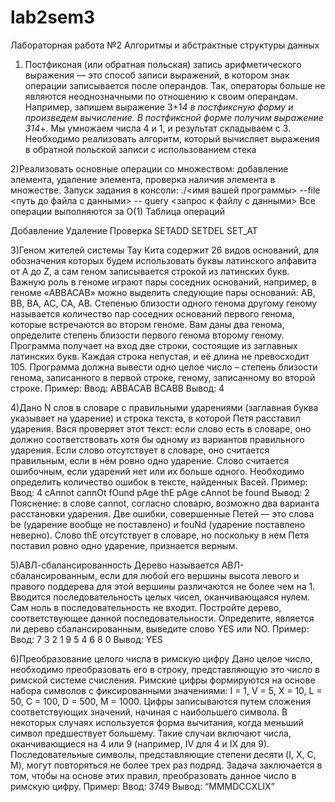 # lab2sem3

Лабораторная работа №2
Алгоритмы и абстрактные структуры данных

1) Постфиксная (или обратная польская) запись арифметического выражения
— это способ записи выражений, в котором знак операции записывается после
операндов. Так, операторы больше не являются неоднозначными по отношению
к своим операндам. Например, запишем выражение 3+1*4 в постфиксную форму
и произведем вычисление. В постфиксной форме получим выражение 314*+. Мы
умножаем числа 4 и 1, и результат складываем с 3. Необходимо реализовать
алгоритм, который вычисляет выражения в обратной польской записи с
использованием стека

2)Реализовать основные операции со множеством: добавление элемента,
удаление элемента, проверка наличия элемента в множестве.
Запуск задания в консоли:
./<имя вашей программы> --file <путь до файла с данными> --
query <запрос к файлу с данными>
Все операции выполняются за O(1)
Таблица операций

Добавление Удаление Проверка
SETADD     SETDEL    SET_AT

3)Геном жителей системы Тау Кита содержит 26 видов оснований, для
обозначения которых будем использовать буквы латинского алфавита от A до
Z, а сам геном записывается строкой из латинских букв. Важную роль в геноме
играют пары соседних оснований, например, в геноме «ABBACAB» можно
выделить следующие пары оснований: AB, BB, BA, AC, CA, AB. Степенью
близости одного генома другому геному называется количество пар соседних
оснований первого генома, которые встречаются во втором геноме. Вам даны
два генома, определите степень близости первого генома второму геному.
Программа получает на вход две строки, состоящие из заглавных латинских
букв. Каждая строка непустая, и её длина не превосходит 105. Программа
должна вывести одно целое число – степень близости генома, записанного в
первой строке, геному, записанному во второй строке.
Пример:
Ввод: ABBACAB
BCABB
Вывод: 4

4)Дано N слов в словаре с правильными ударениями (заглавная буква
указывает на ударение) и строка текста, в которой Петя расставил ударения.
Вася проверяет этот текст: если слово есть в словаре, оно должно
соответствовать хотя бы одному из вариантов правильного ударения. Если
слово отсутствует в словаре, оно считается правильным, если в нём ровно
одно ударение. Слово считается ошибочным, если ударений нет или их больше
одного. Необходимо определить количество ошибок в тексте, найденных Васей.
Пример:
Ввод: 4
cAnnot
cannOt
fOund
pAge
thE pAge cAnnot be found
Вывод: 2
Пояснение: в слове cannot, согласно словарю, возможно два
варианта расстановки ударения. Две ошибки, совершенные Петей — это
слова be (ударение вообще не поставлено) и fouNd (ударение поставлено
неверно). Слово thE отсутствует в словаре, но поскольку в нем Петя
поставил ровно одно ударение, признается верным.

5)АВЛ-сбалансированность
Дерево называется АВЛ-сбалансированным, если для любой его вершины
высота левого и правого поддерева для этой вершины различаются не более
чем на 1. Вводится последовательность целых чисел, оканчивающаяся нулем.
Сам ноль в последовательность не входит. Постройте дерево, соответствующее
данной последовательности. Определите, является ли дерево
сбалансированным, выведите слово YES или NO.
Пример:
Ввод: 7 3 2 1 9 5 4 6 8 0
Вывод: YES

6)Преобразование целого числа в римскую цифру
Дано целое число, необходимо преобразовать его в строку,
представляющую это число в римской системе счисления. Римские цифры
формируются на основе набора символов с фиксированными значениями: I = 1,
V = 5, X = 10, L = 50, C = 100, D = 500, M = 1000. Цифры записываются
путем сложения соответствующих значений, начиная с наибольшего символа. В
некоторых случаях используется форма вычитания, когда меньший символ
предшествует большему. Такие случаи включают числа, оканчивающиеся на 4
или 9 (например, IV для 4 и IX для 9). Последовательные символы,
представляющие степени десяти (I, X, C, M), могут повторяться не более
трех раз подряд. Задача заключается в том, чтобы на основе этих правил,
преобразовать данное число в римскую цифру.
Пример:
Ввод: 3749
Вывод: “MMMDCCXLIX”
